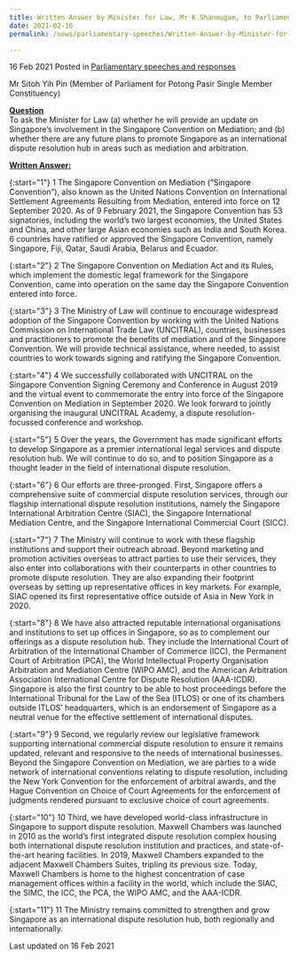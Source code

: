 ```yaml
---
title: Written Answer by Minister for Law, Mr K Shanmugam, to Parliamentary Question on Singapore Convention on Mediation and Plans to Promote Singapore as an International Dispute Resolution Hub
date: 2021-02-16
permalink: /news/parliamentary-speeches/Written-Answer-by-Minister-for-Law-Mr-K-Shanmugam-to-PQ-on-Singapore-Convention-on-Mediation-and-Plans-to-Promote-Singapore-as-an-International-Dispute-Resolution-Hub

---
```


16 Feb 2021 Posted in [Parliamentary speeches and responses](/news/parliamentary-speeches)

Mr Sitoh Yih Pin (Member of Parliament for Potong Pasir Single Member Constituency) 

**<b><u>Question</u></b>**  
To ask the Minister for Law (a) whether he will provide an update on Singapore’s involvement in the Singapore Convention on Mediation; and (b) whether there are any future plans to promote Singapore as an international dispute resolution hub in areas such as mediation and arbitration.

**<b><u>Written Answer:</u></b>**  

{:start="1"}
1	The Singapore Convention on Mediation (“Singapore Convention”), also known as the United Nations Convention on International Settlement Agreements Resulting from Mediation, entered into force on 12 September 2020. As of 9 February 2021, the Singapore Convention has 53 signatories, including the world’s two largest economies, the United States and China, and other large Asian economies such as India and South Korea. 6 countries have ratified or approved the Singapore Convention, namely Singapore, Fiji, Qatar, Saudi Arabia, Belarus and Ecuador. 

{:start="2"}
2	The Singapore Convention on Mediation Act and its Rules, which implement the domestic legal framework for the Singapore Convention, came into operation on the same day the Singapore Convention entered into force.  

{:start="3"}
3	The Ministry of Law will continue to encourage widespread adoption of the Singapore Convention by working with the United Nations Commission on International Trade Law (UNCITRAL), countries, businesses and practitioners to promote the benefits of mediation and of the Singapore Convention. We will provide technical assistance, where needed, to assist countries to work towards signing and ratifying the Singapore Convention.

{:start="4"}
4	We successfully collaborated with UNCITRAL on the Singapore Convention Signing Ceremony and Conference in August 2019 and the virtual event to commemorate the entry into force of the Singapore Convention on Mediation in September 2020. We look forward to jointly organising the inaugural UNCITRAL Academy, a dispute resolution-focussed conference and workshop.

{:start="5"}
5	Over the years, the Government has made significant efforts to develop Singapore as a premier international legal services and dispute resolution hub. We will continue to do so, and to position Singapore as a thought leader in the field of international dispute resolution.  

{:start="6"}
6	Our efforts are three-pronged. First, Singapore offers a comprehensive suite of commercial dispute resolution services, through our flagship international dispute resolution institutions, namely the Singapore International Arbitration Centre (SIAC), the Singapore International Mediation Centre, and the Singapore International Commercial Court (SICC). 

{:start="7"}
7	The Ministry will continue to work with these flagship institutions and support their outreach abroad. Beyond marketing and promotion activities overseas to attract parties to use their services, they also enter into collaborations with their counterparts in other countries to promote dispute resolution. They are also expanding their footprint overseas by setting up representative offices in key markets. For example, SIAC opened its first representative office outside of Asia in New York in 2020. 

{:start="8"}
8	We have also attracted reputable international organisations and institutions to set up offices in Singapore, so as to complement our offerings as a dispute resolution hub. They include the International Court of Arbitration of the International Chamber of Commerce (ICC), the Permanent Court of Arbitration (PCA), the World Intellectual Property Organisation Arbitration and Mediation Centre (WIPO AMC), and the American Arbitration Association International Centre for Dispute Resolution (AAA-ICDR). Singapore is also the first country to be able to host proceedings before the International Tribunal for the Law of the Sea (ITLOS) or one of its chambers outside ITLOS’ headquarters, which is an endorsement of Singapore as a neutral venue for the effective settlement of international disputes. 

{:start="9"}
9	Second, we regularly review our legislative framework supporting international commercial dispute resolution to ensure it remains updated, relevant and responsive to the needs of international businesses. Beyond the Singapore Convention on Mediation, we are parties to a wide network of international conventions relating to dispute resolution, including the New York Convention for the enforcement of arbitral awards, and the Hague Convention on Choice of Court Agreements for the enforcement of judgments rendered pursuant to exclusive choice of court agreements.

{:start="10"}
10	Third, we have developed world-class infrastructure in Singapore to support dispute resolution. Maxwell Chambers was launched in 2010 as the world’s first integrated dispute resolution complex housing both international dispute resolution institution and practices, and state-of-the-art hearing facilities. In 2019, Maxwell Chambers expanded to the adjacent Maxwell Chambers Suites, tripling its previous size. Today, Maxwell Chambers is home to the highest concentration of case management offices within a facility in the world, which include the SIAC, the SIMC, the ICC, the PCA, the WIPO AMC, and the AAA-ICDR.

{:start="11"}
11	The Ministry remains committed to strengthen and grow Singapore as an international dispute resolution hub, both regionally and internationally.  


<p class="right-side-updated">Last updated on 16 Feb 2021</p>
